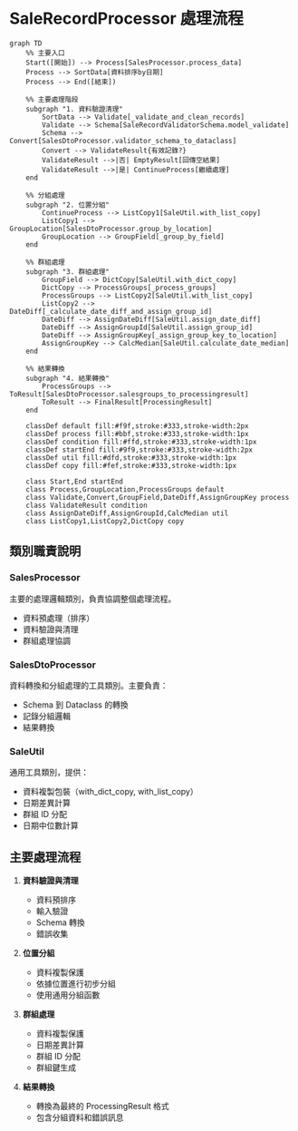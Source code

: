 # SaleRecordProcessor 處理流程

```mermaid
graph TD
    %% 主要入口
    Start([開始]) --> Process[SalesProcessor.process_data]
    Process --> SortData[資料排序by日期]
    Process --> End([結束])

    %% 主要處理階段
    subgraph "1. 資料驗證清理"
        SortData --> Validate[_validate_and_clean_records]
        Validate --> Schema[SaleRecordValidatorSchema.model_validate]
        Schema --> Convert[SalesDtoProcessor.validator_schema_to_dataclass]
        Convert --> ValidateResult{有效記錄?}
        ValidateResult -->|否| EmptyResult[回傳空結果]
        ValidateResult -->|是| ContinueProcess[繼續處理]
    end

    %% 分組處理
    subgraph "2. 位置分組"
        ContinueProcess --> ListCopy1[SaleUtil.with_list_copy]
        ListCopy1 --> GroupLocation[SalesDtoProcessor.group_by_location]
        GroupLocation --> GroupField[_group_by_field]
    end

    %% 群組處理
    subgraph "3. 群組處理"
        GroupField --> DictCopy[SaleUtil.with_dict_copy]
        DictCopy --> ProcessGroups[_process_groups]
        ProcessGroups --> ListCopy2[SaleUtil.with_list_copy]
        ListCopy2 --> DateDiff[_calculate_date_diff_and_assign_group_id]
        DateDiff --> AssignDateDiff[SaleUtil.assign_date_diff]
        DateDiff --> AssignGroupId[SaleUtil.assign_group_id]
        DateDiff --> AssignGroupKey[_assign_group_key_to_location]
        AssignGroupKey --> CalcMedian[SaleUtil.calculate_date_median]
    end

    %% 結果轉換
    subgraph "4. 結果轉換"
        ProcessGroups --> ToResult[SalesDtoProcessor.salesgroups_to_processingresult]
        ToResult --> FinalResult[ProcessingResult]
    end

    classDef default fill:#f9f,stroke:#333,stroke-width:2px
    classDef process fill:#bbf,stroke:#333,stroke-width:1px
    classDef condition fill:#ffd,stroke:#333,stroke-width:1px
    classDef startEnd fill:#9f9,stroke:#333,stroke-width:2px
    classDef util fill:#dfd,stroke:#333,stroke-width:1px
    classDef copy fill:#fef,stroke:#333,stroke-width:1px

    class Start,End startEnd
    class Process,GroupLocation,ProcessGroups default
    class Validate,Convert,GroupField,DateDiff,AssignGroupKey process
    class ValidateResult condition
    class AssignDateDiff,AssignGroupId,CalcMedian util
    class ListCopy1,ListCopy2,DictCopy copy
```

## 類別職責說明

### SalesProcessor
主要的處理邏輯類別，負責協調整個處理流程。
- 資料預處理（排序）
- 資料驗證與清理
- 群組處理協調

### SalesDtoProcessor
資料轉換和分組處理的工具類別。主要負責：
- Schema 到 Dataclass 的轉換
- 記錄分組邏輯
- 結果轉換

### SaleUtil
通用工具類別，提供：
- 資料複製包裝（with_dict_copy, with_list_copy）
- 日期差異計算
- 群組 ID 分配
- 日期中位數計算

## 主要處理流程

1. **資料驗證與清理**
   - 資料預排序
   - 輸入驗證
   - Schema 轉換
   - 錯誤收集

2. **位置分組**
   - 資料複製保護
   - 依據位置進行初步分組
   - 使用通用分組函數

3. **群組處理**
   - 資料複製保護
   - 日期差異計算
   - 群組 ID 分配
   - 群組鍵生成

4. **結果轉換**
   - 轉換為最終的 ProcessingResult 格式
   - 包含分組資料和錯誤訊息
